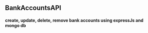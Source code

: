 ## BankAccountsAPI
<h4>create, update, delete, remove bank accounts using expressJs and mongo db</h4> 
